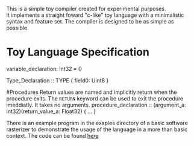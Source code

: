 This is a simple toy compiler created for experimental purposes.  
It implements a straight foward "c-like" toy language with a minimalistic syntax and feature set.
The compiler is designed to be as simple as possible.

# Toy Language Specification

variable_declaration: Int32 = 0

Type_Declaration :: TYPE { field0: Uint8 }

#Procedures
Return values are named and implicitly return when the procedure exits.  The `RETURN` keyword can
be used to exit the procedure imeddiatly.  It takes no arguments.
procedure_declaration :: (argument_a: Int32)(return_value_a: Float32) { ... }

There is an example program in the exaples directory of a basic software rasterizer
to demonstrate the usage of the language in a more than basic context.
The code can be found [here](https://github.com/Twiebs/compiler02/examples/software_rasterizer.src)
